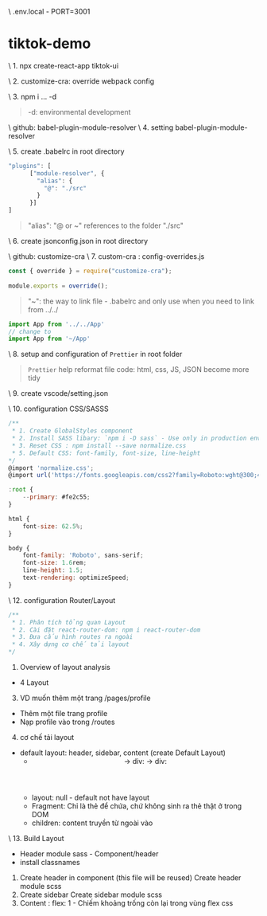 \\ .env.local - PORT=3001

# tiktok-demo
\\ 1. npx create-react-app tiktok-ui

\\ 2. customize-cra: override webpack config

\\ 3. npm i ... -d 
> -d: environmental development

\\ github: babel-plugin-module-resolver
\\ 4. setting babel-plugin-module-resolver

\\ 5. create .babelrc in root directory
```jsx
"plugins": [
      ["module-resolver", {
        "alias": {
          "@": "./src"
        }
      }]
]
```
> "alias": "@ or ~" references to the folder "./src"

\\ 6. create jsonconfig.json in root directory

\\ github: customize-cra
\\ 7. custom-cra : config-overrides.js
```jsx
const { override } = require("customize-cra");
  
module.exports = override();
```
> "~": the way to link file - .babelrc and only use when you need to link from ../../ 
```jsx
import App from '../../App'
// change to
import App from '~/App'
```
\\ 8. setup and configuration of `Prettier` in root folder
> `Prettier` help reformat file code: html, css, JS, JSON become more tidy

\\ 9. create vscode/setting.json

\\ 10. configuration CSS/SASSS
```jsx
/**
 * 1. Create GlobalStyles component
 * 2. Install SASS libary: `npm i -D sass` - Use only in production environment 
 * 3. Reset CSS : npm install --save normalize.css
 * 5. Default CSS: font-family, font-size, line-height
*/
@import 'normalize.css';
@import url('https://fonts.googleapis.com/css2?family=Roboto:wght@300;400;500;600;700&display=swap');

:root {
    --primary: #fe2c55;
}

html {
    font-size: 62.5%;
}

body {
    font-family: 'Roboto', sans-serif;
    font-size: 1.6rem;
    line-height: 1.5;
    text-rendering: optimizeSpeed;
}
```

\\ 12. configuration Router/Layout
```jsx
/**
 * 1. Phân tích tổng quan Layout
 * 2. Cài đặt react-router-dom: npm i react-router-dom
 * 3. Đưa cấu hình routes ra ngoài
 * 4. Xây dựng cơ chế tải layout
*/
```
1. Overview of layout analysis
- 4 Layout

3. VD muốn thêm một trang /pages/profile
- Thêm một file trang profile
- Nạp profile vào trong /routes

4. cơ chế tải layout
- default layout: header, sidebar, content (create Default Layout)
  - <Header /> -> div: <Sidebar /> -> div: <Content />
  - layout: null - default not have layout
  - Fragment: Chỉ là thẻ để chứa, chứ không sinh ra thẻ thật ở trong DOM
  - children: content truyền từ ngoài vào


\\ 13. Build Layout
- Header module sass - Component/header
- install classnames

1. Create header in component (this file will be reused)
   Create header module scss
2. Create sidebar 
   Create sidebar module scss
3. Content : flex: 1 - Chiếm khoảng trống còn lại trong vùng flex css